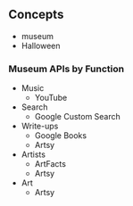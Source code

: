 ## Concepts

* museum
* Halloween

### Museum APIs by Function

* Music
  * YouTube
* Search
  * Google Custom Search
* Write-ups
  * Google Books
  * Artsy
* Artists
  * ArtFacts
  * Artsy
* Art
  * Artsy
